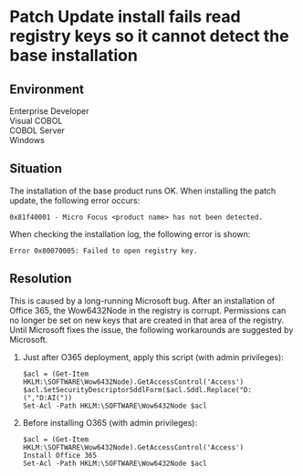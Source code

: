 # Patch Update install fails read registry keys so it cannot detect the base installation
## Environment
Enterprise Developer  
Visual COBOL  
COBOL Server  
Windows   

## Situation
The installation of the base product runs OK. When installing the patch update, the following error occurs:  
```
0x81f40001 - Micro Focus <product name> has not been detected.
```
When checking the installation log, the following error is shown:  
```
Error 0x80070005: Failed to open registry key.
```

## Resolution
This is caused by a long-running Microsoft bug. After an installation of Office 365, the Wow6432Node in the registry is corrupt. Permissions can no longer be set on new keys that are created in that area of the registry.  
Until Microsoft fixes the issue, the following workarounds are suggested by Microsoft.  

1. Just after O365 deployment, apply this script (with admin privileges):  
    ```
    $acl = (Get-Item HKLM:\SOFTWARE\Wow6432Node).GetAccessControl('Access')
    $acl.SetSecurityDescriptorSddlForm($acl.Sddl.Replace("D:(","D:AI("))
    Set-Acl -Path HKLM:\SOFTWARE\Wow6432Node $acl
    ```

2. Before installing O365 (with admin privileges):  
    ```
    $acl = (Get-Item HKLM:\SOFTWARE\Wow6432Node).GetAccessControl('Access')
    Install Office 365
    Set-Acl -Path HKLM:\SOFTWARE\Wow6432Node $acl
    ``` 